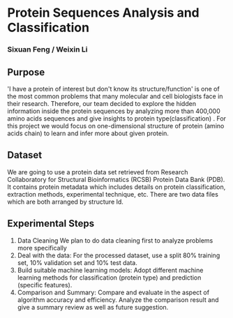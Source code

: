 # Protein Sequences Analysis and Classification
### Sixuan Feng / Weixin Li
## Purpose
'I have a protein of interest but don't know its structure/function' is one of the most common problems that many molecular and cell biologists face in their research. Therefore, our team decided to explore the hidden information inside the protein sequences by analyzing more than 400,000 amino acids sequences and give insights to protein type(classification) . For this project we would focus on one-dimensional structure of protein (amino acids chain) to learn and infer more about given protein. 

## Dataset
We are going to use a protein data set retrieved from Research Collaboratory for Structural Bioinformatics (RCSB) Protein Data Bank (PDB). It contains protein metadata which includes details on protein classification, extraction methods, experimental technique, etc. There are two data files which are both arranged by structure Id. 

## Experimental Steps
1. Data Cleaning
We plan to do data cleaning first to analyze problems more specifically
1. Deal with the data:
For the processed dataset, use a split 80% training set, 10% validation set and 10% test data.
2. Build suitable machine learning models:
Adopt different machine learning methods for classification (protein type) and prediction (specific features).
3. Comparison and Summary:
Compare and evaluate in the aspect of algorithm accuracy and efficiency.
Analyze the comparison result and give a summary review as well as future suggestion.